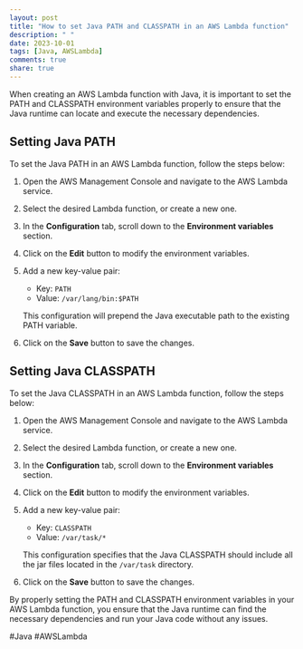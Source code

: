 ```yaml
---
layout: post
title: "How to set Java PATH and CLASSPATH in an AWS Lambda function"
description: " "
date: 2023-10-01
tags: [Java, AWSLambda]
comments: true
share: true
---
```


When creating an AWS Lambda function with Java, it is important to set the PATH and CLASSPATH environment variables properly to ensure that the Java runtime can locate and execute the necessary dependencies.

## Setting Java PATH

To set the Java PATH in an AWS Lambda function, follow the steps below:

1. Open the AWS Management Console and navigate to the AWS Lambda service.

2. Select the desired Lambda function, or create a new one.

3. In the **Configuration** tab, scroll down to the **Environment variables** section.

4. Click on the **Edit** button to modify the environment variables.

5. Add a new key-value pair:
   - Key: `PATH`
   - Value: `/var/lang/bin:$PATH`

   This configuration will prepend the Java executable path to the existing PATH variable.

6. Click on the **Save** button to save the changes.

## Setting Java CLASSPATH

To set the Java CLASSPATH in an AWS Lambda function, follow the steps below:

1. Open the AWS Management Console and navigate to the AWS Lambda service.

2. Select the desired Lambda function, or create a new one.

3. In the **Configuration** tab, scroll down to the **Environment variables** section.

4. Click on the **Edit** button to modify the environment variables.

5. Add a new key-value pair:
   - Key: `CLASSPATH`
   - Value: `/var/task/*`

   This configuration specifies that the Java CLASSPATH should include all the jar files located in the `/var/task` directory.

6. Click on the **Save** button to save the changes.

By properly setting the PATH and CLASSPATH environment variables in your AWS Lambda function, you ensure that the Java runtime can find the necessary dependencies and run your Java code without any issues.

#Java #AWSLambda